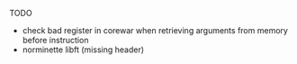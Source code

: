 TODO
* check bad register in corewar when retrieving arguments from memory before instruction
* norminette libft (missing header)
